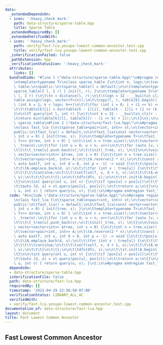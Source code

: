 ```yaml
---
data:
  _extendedDependsOn:
  - icon: ':heavy_check_mark:'
    path: data-structure/sparse-table.hpp
    title: Sparse Table
  _extendedRequiredBy: []
  _extendedVerifiedWith:
  - icon: ':heavy_check_mark:'
    path: verify/fast-lca.yosupo-lowest-common-ancestor.test.cpp
    title: verify/fast-lca.yosupo-lowest-common-ancestor.test.cpp
  _isVerificationFailed: false
  _pathExtension: hpp
  _verificationStatusIcon: ':heavy_check_mark:'
  attributes:
    links: []
  bundledCode: "#line 1 \"data-structure/sparse-table.hpp\"\n#pragma region sparse_table\n\
    \ntemplate<typename T>\nclass sparse_table {\n\tint n, logn;\n\tvector<vector<T>>\
    \ table;\n\npublic:\n\tsparse_table() = default;\n\n\ttemplate<typename I>\n\t\
    sparse_table(I l, I r) { init(l, r); }\n\n\ttemplate<typename I>\n\tvoid init(I\
    \ l, I r) {\n\t\tn = distance(l, r);\n\t\tlogn = 32 - __builtin_clz(n);\n\t\t\
    table.assign(logn, vector<T>(n));\n\t\tcopy(l, r, table[0].begin());\n\t\tfor\
    \ (int k = 1; k < logn; k++)\n\t\t\tfor (int i = 0; i + (1 << k) <= n; i++)\n\t\
    \t\t\ttable[k][i] = min(table[k - 1][i], table[k - 1][i + (1 << (k - 1))]);\n\t\
    }\n\n\tT query(int l, int r) {\n\t\tint k = 31 - __builtin_clz(r - l + 1);\n\t\
    \treturn min(table[k][l], table[k][r - (1 << k) + 1]);\n\t}\n};\n\n#pragma endregion\
    \ sparse_table\n#line 2 \"data-structure/fast-lca.hpp\"\n\n#pragma region fast_lca\n\
    \nclass fast_lca {\n\tsparse_table<pair<int, int>> st;\n\tvector<int> pos;\n\n\
    public:\n\tfast_lca() = default;\n\n\tfast_lca(const vector<vector<int>> &tree,\
    \ int s = 0) { init(tree, s); }\n\n\ttemplate<typename T>\n\tfast_lca(const vector<vector<pair<int,\
    \ T>>> &tree, int s = 0) { \n\t\tint n = tree.size();\n\t\tvector<vector<int>>\
    \ _tree(n);\n\t\tfor (int u = 0; u < n; u++)\n\t\t\tfor (auto [v, w] : tree[u])\n\
    \t\t\t\t_tree[u].push_back(v);\n\t\tinit(_tree, s); \n\t}\n\n\tvoid init(const\
    \ vector<vector<int>> &tree, int s = 0) {\n\t\tint n = tree.size();\n\t\tpos.resize(n);\n\
    \t\tvector<pair<int, int>> A;\n\t\tA.reserve(2 * n);\n\n\t\tconst auto dfs = [&](const\
    \ auto &self, int u, int d = 0, int p = -1) -> void {\n\t\t\tpos[u] = A.size();\n\
    \t\t\tA.emplace_back(d, u);\n\t\t\tfor (int v : tree[u]) {\n\t\t\t\tif (v == p)\n\
    \t\t\t\t\tcontinue;\n\t\t\t\tself(self, v, d + 1, u);\n\t\t\t\tA.emplace_back(d,\
    \ u);\n\t\t\t}\n\t\t};\n\n\t\tdfs(dfs, s);\n\n\t\tst.init(A.begin(), A.end());\n\
    \t}\n\n\tint query(int u, int v) {\n\t\tif (pos[u] > pos[v])\n\t\t\tswap(u, v);\n\
    \t\tauto [d, a] = st.query(pos[u], pos[v]);\n\t\treturn a;\n\t}\n\n\tint operator()(int\
    \ u, int v) { return query(u, v); }\n};\n\n#pragma endregion fast_lca\n"
  code: "#include \"data-structure/sparse-table.hpp\"\n\n#pragma region fast_lca\n\
    \nclass fast_lca {\n\tsparse_table<pair<int, int>> st;\n\tvector<int> pos;\n\n\
    public:\n\tfast_lca() = default;\n\n\tfast_lca(const vector<vector<int>> &tree,\
    \ int s = 0) { init(tree, s); }\n\n\ttemplate<typename T>\n\tfast_lca(const vector<vector<pair<int,\
    \ T>>> &tree, int s = 0) { \n\t\tint n = tree.size();\n\t\tvector<vector<int>>\
    \ _tree(n);\n\t\tfor (int u = 0; u < n; u++)\n\t\t\tfor (auto [v, w] : tree[u])\n\
    \t\t\t\t_tree[u].push_back(v);\n\t\tinit(_tree, s); \n\t}\n\n\tvoid init(const\
    \ vector<vector<int>> &tree, int s = 0) {\n\t\tint n = tree.size();\n\t\tpos.resize(n);\n\
    \t\tvector<pair<int, int>> A;\n\t\tA.reserve(2 * n);\n\n\t\tconst auto dfs = [&](const\
    \ auto &self, int u, int d = 0, int p = -1) -> void {\n\t\t\tpos[u] = A.size();\n\
    \t\t\tA.emplace_back(d, u);\n\t\t\tfor (int v : tree[u]) {\n\t\t\t\tif (v == p)\n\
    \t\t\t\t\tcontinue;\n\t\t\t\tself(self, v, d + 1, u);\n\t\t\t\tA.emplace_back(d,\
    \ u);\n\t\t\t}\n\t\t};\n\n\t\tdfs(dfs, s);\n\n\t\tst.init(A.begin(), A.end());\n\
    \t}\n\n\tint query(int u, int v) {\n\t\tif (pos[u] > pos[v])\n\t\t\tswap(u, v);\n\
    \t\tauto [d, a] = st.query(pos[u], pos[v]);\n\t\treturn a;\n\t}\n\n\tint operator()(int\
    \ u, int v) { return query(u, v); }\n};\n\n#pragma endregion fast_lca"
  dependsOn:
  - data-structure/sparse-table.hpp
  isVerificationFile: false
  path: data-structure/fast-lca.hpp
  requiredBy: []
  timestamp: '2022-04-29 22:36:50-07:00'
  verificationStatus: LIBRARY_ALL_AC
  verifiedWith:
  - verify/fast-lca.yosupo-lowest-common-ancestor.test.cpp
documentation_of: data-structure/fast-lca.hpp
layout: document
title: Fast Lowest Common Ancestor
---
```


## Fast Lowest Common Ancestor